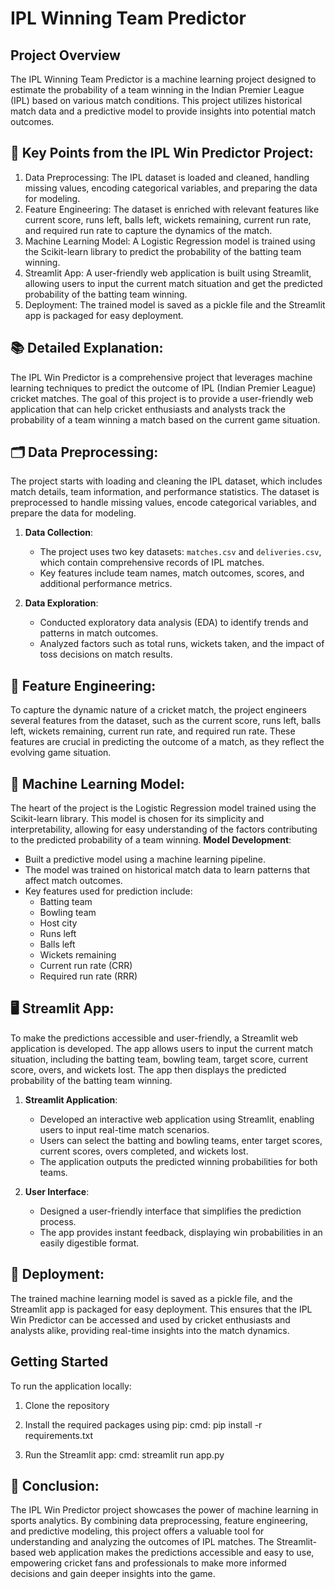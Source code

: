 # IPL Winning Team Predictor

## Project Overview

The IPL Winning Team Predictor is a machine learning project designed to estimate the probability of a team winning in the Indian Premier League (IPL) based on various match conditions. This project utilizes historical match data and a predictive model to provide insights into potential match outcomes.

## 🎯 Key Points from the IPL Win Predictor Project:

1. Data Preprocessing: The IPL dataset is loaded and cleaned, handling missing values, encoding categorical variables, and preparing the data for modeling.
2. Feature Engineering: The dataset is enriched with relevant features like current score, runs left, balls left, wickets remaining, current run rate, and required run rate to capture the dynamics of the match.
3. Machine Learning Model: A Logistic Regression model is trained using the Scikit-learn library to predict the probability of the batting team winning.
4. Streamlit App: A user-friendly web application is built using Streamlit, allowing users to input the current match situation and get the predicted probability of the batting team winning.
5. Deployment: The trained model is saved as a pickle file and the Streamlit app is packaged for easy deployment.



## 📚 Detailed Explanation:
The IPL Win Predictor is a comprehensive project that leverages machine learning techniques to predict the outcome of IPL (Indian Premier League) cricket matches. The goal of this project is to provide a user-friendly web application that can help cricket enthusiasts and analysts track the probability of a team winning a match based on the current game situation.

## 🗂️ Data Preprocessing:
The project starts with loading and cleaning the IPL dataset, which includes match details, team information, and performance statistics. The dataset is preprocessed to handle missing values, encode categorical variables, and prepare the data for modeling.

1. **Data Collection**:
   - The project uses two key datasets: `matches.csv` and `deliveries.csv`, which contain comprehensive records of IPL matches.
   - Key features include team names, match outcomes, scores, and additional performance metrics.

2. **Data Exploration**:
   - Conducted exploratory data analysis (EDA) to identify trends and patterns in match outcomes.
   - Analyzed factors such as total runs, wickets taken, and the impact of toss decisions on match results.


## 🧠 Feature Engineering:
To capture the dynamic nature of a cricket match, the project engineers several features from the dataset, such as the current score, runs left, balls left, wickets remaining, current run rate, and required run rate. These features are crucial in predicting the outcome of a match, as they reflect the evolving game situation.

## 🤖 Machine Learning Model:
The heart of the project is the Logistic Regression model trained using the Scikit-learn library. This model is chosen for its simplicity and interpretability, allowing for easy understanding of the factors contributing to the predicted probability of a team winning.
 **Model Development**:
   - Built a predictive model using a machine learning pipeline.
   - The model was trained on historical match data to learn patterns that affect match outcomes.
   - Key features used for prediction include:
     - Batting team
     - Bowling team
     - Host city
     - Runs left
     - Balls left
     - Wickets remaining
     - Current run rate (CRR)
     - Required run rate (RRR)


## 🖥️ Streamlit App:
To make the predictions accessible and user-friendly, a Streamlit web application is developed. The app allows users to input the current match situation, including the batting team, bowling team, target score, current score, overs, and wickets lost. The app then displays the predicted probability of the batting team winning.

1. **Streamlit Application**:
   - Developed an interactive web application using Streamlit, enabling users to input real-time match scenarios.
   - Users can select the batting and bowling teams, enter target scores, current scores, overs completed, and wickets lost.
   - The application outputs the predicted winning probabilities for both teams.

2. **User Interface**:
   - Designed a user-friendly interface that simplifies the prediction process.
   - The app provides instant feedback, displaying win probabilities in an easily digestible format.


## 🚀 Deployment:
The trained machine learning model is saved as a pickle file, and the Streamlit app is packaged for easy deployment. This ensures that the IPL Win Predictor can be accessed and used by cricket enthusiasts and analysts alike, providing real-time insights into the match dynamics.

## Getting Started

To run the application locally:

1. Clone the repository

2. Install the required packages using pip:
   cmd: pip install -r requirements.txt

3. Run the Streamlit app:
   cmd: streamlit run app.py
   

## 🌟 Conclusion:
The IPL Win Predictor project showcases the power of machine learning in sports analytics. By combining data preprocessing, feature engineering, and predictive modeling, this project offers a valuable tool for understanding and analyzing the outcomes of IPL matches. The Streamlit-based web application makes the predictions accessible and easy to use, empowering cricket fans and professionals to make more informed decisions and gain deeper insights into the game.
